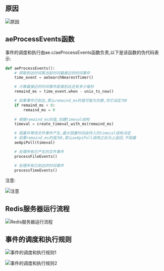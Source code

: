 ## 原因

![原因](https://github.com/gdufeZLYL/blog/blob/master/images/20180514141129.png)

## aeProcessEvents函数
事件的调度和执行由ae.c/aeProcessEvents函数负责,以下是该函数的伪代码表示:
```python
def aeProcessEvents():
    # 获取到达时间离当前时间最接近的时间事件
    time_event = aeSearchNearestTimer()

    # 计算最接近的时间事件距离到达还有多少毫秒
    remaind_ms = time_event.when - unix_ts_now()

    # 如果事件已到达,那么remaind_ms的值可能为负数,将它设定为0
    if remaind_ms < 0:
        remaind_ms = 0
    
    # 根据remaind_ms的值,创建timeval结构
    timeval = create_timeval_with_ms(remaind_ms)

    # 阻塞并等待文件事件产生,最大阻塞时间由传入的timecal结构决定
    # 如果remaind_ms的值为0,那么aeApiPoll调用之后马上返回,不阻塞
    aeApiPoll(timeval)

    # 处理所有已产生的文件事件
    processFileEvents()

    # 处理所有已到达的时间事件
    processTimeEvents()
```
注意:

![注意](https://github.com/gdufeZLYL/blog/blob/master/images/20180514143450.png)

## Redis服务器运行流程

![Redis服务器运行流程](https://github.com/gdufeZLYL/blog/blob/master/images/20180514144650.png)

## 事件的调度和执行规则

![事件的调度和执行规则1](https://github.com/gdufeZLYL/blog/blob/master/images/20180514144733.png)

![事件的调度和执行规则2](https://github.com/gdufeZLYL/blog/blob/master/images/20180514144759.png)

